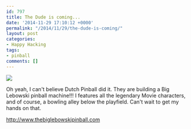 ```yaml
---
id: 797
title: The Dude is coming...
date: '2014-11-29 17:10:12 +0000'
permalink: "/2014/11/29/the-dude-is-coming/"
layout: post
categories:
- Happy Hacking
tags:
- pinball
comments: []
---
```

![](http://www.thebiglebowskipinball.com/images/tbl_home.png)

Oh yeah, I can't believe Dutch Pinball did it. They are building a Big Lebowski pinball machine!!! I features all the legendary Movie characters, and of course, a bowling alley below the playfield. Can't wait to get my hands on that.

<http://www.thebiglebowskipinball.com>